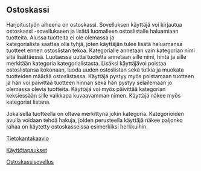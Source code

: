 ## Ostoskassi 
Harjoitustyön aiheena on ostoskassi. Sovelluksen käyttäjä voi kirjautua
ostoskassi -sovellukseen ja lisätä luomalleen ostoslistalle haluamiaan tuotteita. Alussa tuotteita ei ole olemassa ja  
kategorialista saattaa olla tyhjä, joten käyttäjän tulee lisätä haluamansa tuotteet ennen ostoslistan tekoa. Kategorialle annetaan 
vain kategorian nimi sitä lisättäessä. Luotaessa uutta tuotetta annetaan sille nimi, hinta ja sille merkitään kategoria 
kategorialistasta. Lisäksi käyttäjävoi poistaa ostoslistansa kokonaan, luoda uuden ostoslistan sekä tutkia ja muokata tuotteiden 
määrää ostoslistassa. Käyttäjä pystyy myös poistamaan tuotteen ja hän voi päivittää tuotteen hinnan sekä hän pystyy selailemaan jo 
olemassa olevia tuotteita. Käyttäjä voi myös päivittää kategorian keksiessään sille vaikkapa kuvaavamman nimen. Käyttäjä näkee myös
kategoriat listana.

Jokaisella tuotteella on oltava merkittynä jokin kategoria. Kategorioiden avulla voidaan tehdä hakuja, joiden perusteella 
käyttäjä näkee paljonko rahaa on käytetty ostoskasseissa esimerkiksi herkkuihin.



[Tietokantakaavio](https://github.com/outisa/Ostoskassi/blob/master/documentation/Tietokantakaavio.md)

[Käyttötapaukset](https://github.com/outisa/Ostoskassi/blob/master/documentation/K%C3%A4ytt%C3%B6tapaukset.md)

[Ostoskassisovellus](https://ostoskassi-tsoha.herokuapp.com)


